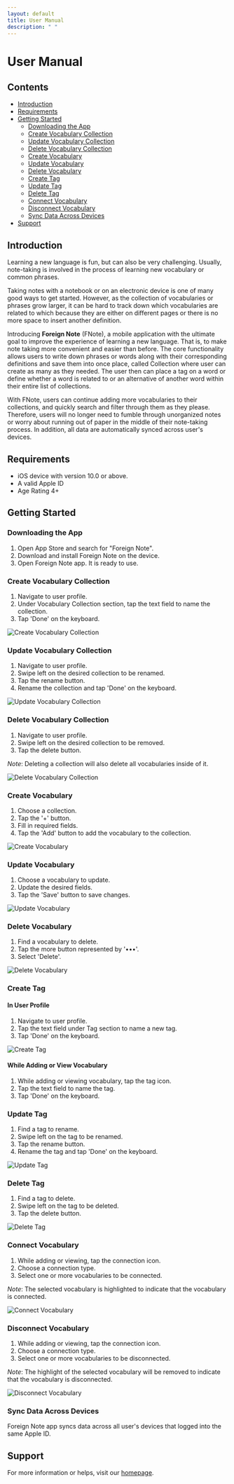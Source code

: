 ```yaml
---
layout: default
title: User Manual
description: " "
---
```


# User Manual <!-- omit in toc -->

## Contents <!-- omit in toc -->

- [Introduction](#introduction)
- [Requirements](#requirements)
- [Getting Started](#getting-started)
  - [Downloading the App](#downloading-the-app)
  - [Create Vocabulary Collection](#create-vocabulary-collection)
  - [Update Vocabulary Collection](#update-vocabulary-collection)
  - [Delete Vocabulary Collection](#delete-vocabulary-collection)
  - [Create Vocabulary](#create-vocabulary)
  - [Update Vocabulary](#update-vocabulary)
  - [Delete Vocabulary](#delete-vocabulary)
  - [Create Tag](#create-tag)
  - [Update Tag](#update-tag)
  - [Delete Tag](#delete-tag)
  - [Connect Vocabulary](#connect-vocabulary)
  - [Disconnect Vocabulary](#disconnect-vocabulary)
  - [Sync Data Across Devices](#sync-data-across-devices)
- [Support](#support)

## Introduction

Learning a new language is fun, but can also be very challenging. Usually, note-taking is involved in the process of learning new vocabulary or common phrases.

Taking notes with a notebook or on an electronic device is one of many good ways to get started. However, as the collection of vocabularies or phrases grow larger, it can be hard to track down which vocabularies are related to which because they are either on different pages or there is no more space to insert another definition.

Introducing **Foreign Note** (FNote), a mobile application with the ultimate goal to improve the experience of learning a new language. That is, to make note taking more convenient and easier than before. The core functionality allows users to write down phrases or words along with their corresponding definitions and save them into once place, called Collection where user can create as many as they needed. The user then can place a tag on a word or define whether a word is related to or an alternative of another word within their entire list of collections.

With FNote, users can continue adding more vocabularies to their collections, and quickly search and filter through them as they please. Therefore, users will no longer need to fumble through unorganized notes or worry about running out of paper in the middle of their note-taking process. In addition, all data are automatically synced across user's devices.

## Requirements

- iOS device with version 10.0 or above.
- A valid Apple ID
- Age Rating 4+

## Getting Started

### Downloading the App

1. Open App Store and search for "Foreign Note".
2. Download and install Foreign Note on the device.
3. Open Foreign Note app. It is ready to use.

### Create Vocabulary Collection

1. Navigate to user profile.
2. Under Vocabulary Collection section, tap the text field to name the collection.
3. Tap 'Done' on the keyboard.

![Create Vocabulary Collection](assets/usermanual/create-collection.png)

### Update Vocabulary Collection

1. Navigate to user profile.
2. Swipe left on the desired collection to be renamed.
3. Tap the rename button.
4. Rename the collection and tap 'Done' on the keyboard.

![Update Vocabulary Collection](assets/usermanual/update-delete-collection.png)

### Delete Vocabulary Collection

1. Navigate to user profile.
2. Swipe left on the desired collection to be removed.
3. Tap the delete button.

*Note*: Deleting a collection will also delete all vocabularies inside of it.

![Delete Vocabulary Collection](assets/usermanual/update-delete-collection.png)

### Create Vocabulary

1. Choose a collection.
2. Tap the '+' button.
3. Fill in required fields.
4. Tap the 'Add' button to add the vocabulary to the collection.

![Create Vocabulary](assets/usermanual/create-vocabulary.png)

### Update Vocabulary

1. Choose a vocabulary to update.
2. Update the desired fields.
3. Tap the 'Save' button to save changes.

![Update Vocabulary](assets/usermanual/update-vocabulary.png)

### Delete Vocabulary

1. Find a vocabulary to delete.
2. Tap the more button represented by '•••'.
3. Select 'Delete'.

![Delete Vocabulary](assets/usermanual/delete-vocabulary.png)

### Create Tag

#### In User Profile <!-- omit in toc -->

1. Navigate to user profile.
2. Tap the text field under Tag section to name a new tag.
3. Tap 'Done' on the keyboard.

![Create Tag](assets/usermanual/create-tag.png)

#### While Adding or View Vocabulary <!-- omit in toc -->

1. While adding or viewing vocabulary, tap the tag icon.
2. Tap the text field to name the tag.
3. Tap 'Done' on the keyboard.

### Update Tag

1. Find a tag to rename.
2. Swipe left on the tag to be renamed.
3. Tap the rename button.
4. Rename the tag and tap 'Done' on the keyboard.

![Update Tag](assets/usermanual/update-delete-tag.png)

### Delete Tag

1. Find a tag to delete.
2. Swipe left on the tag to be deleted.
3. Tap the delete button.

![Delete Tag](assets/usermanual/update-delete-tag.png)

### Connect Vocabulary

1. While adding or viewing, tap the connection icon.
2. Choose a connection type.
3. Select one or more vocabularies to be connected.

*Note*: The selected vocabulary is highlighted to indicate that the vocabulary is connected.

![Connect Vocabulary](assets/usermanual/add-remove-connection.png)

### Disconnect Vocabulary

1. While adding or viewing, tap the connection icon.
2. Choose a connection type.
3. Select one or more vocabularies to be disconnected.

*Note*: The highlight of the selected vocabulary will be removed to indicate that the vocabulary is disconnected.

![Disconnect Vocabulary](assets/usermanual/add-remove-connection.png)

### Sync Data Across Devices

Foreign Note app syncs data across all user's devices that logged into the same Apple ID.

## Support

For more information or helps, visit our [homepage][homepage].

<!-- Link -->
[homepage]: https://idara09.github.io/FNote

<!-- Asset -->